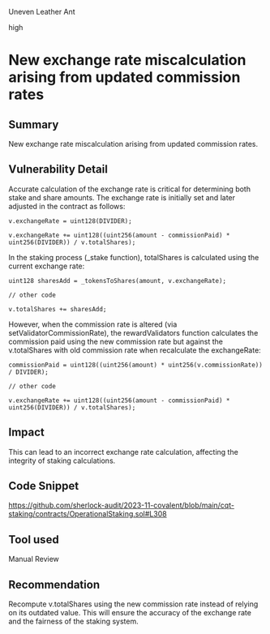 Uneven Leather Ant

high

# New exchange rate miscalculation arising from updated commission rates

## Summary
New exchange rate miscalculation arising from updated commission rates.

## Vulnerability Detail
Accurate calculation of the exchange rate is critical for determining both stake and share amounts. The exchange rate is initially set and later adjusted in the contract as follows:

```solidity
v.exchangeRate = uint128(DIVIDER);
```

```solidity
v.exchangeRate += uint128((uint256(amount - commissionPaid) * uint256(DIVIDER)) / v.totalShares);
```

In the staking process (_stake function), totalShares is calculated using the current exchange rate:

```solidity
uint128 sharesAdd = _tokensToShares(amount, v.exchangeRate);

// other code

v.totalShares += sharesAdd;
```

However, when the commission rate is altered (via setValidatorCommissionRate), the rewardValidators function calculates the commission paid using the new commission rate but against the v.totalShares with old commission rate when recalculate the exchangeRate:

```solidity
commissionPaid = uint128((uint256(amount) * uint256(v.commissionRate)) / DIVIDER);

// other code

v.exchangeRate += uint128((uint256(amount - commissionPaid) * uint256(DIVIDER)) / v.totalShares);
```

## Impact
This can lead to an incorrect exchange rate calculation, affecting the integrity of staking calculations.

## Code Snippet
https://github.com/sherlock-audit/2023-11-covalent/blob/main/cqt-staking/contracts/OperationalStaking.sol#L308

## Tool used
Manual Review

## Recommendation
Recompute v.totalShares using the new commission rate instead of relying on its outdated value. This will ensure the accuracy of the exchange rate and the fairness of the staking system.